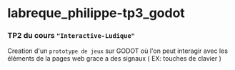 # labreque_philippe-tp3_godot

### TP2 du cours `` "Interactive-Ludique" `` 

Creation d'un ``prototype de jeux`` sur GODOT où l'on peut interagir avec les éléments de la pages web grace a des signaux ( EX: touches de clavier )
